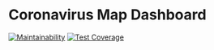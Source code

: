 # Coronavirus Map Dashboard

[![Maintainability](https://api.codeclimate.com/v1/badges/b8d2c68d475b15aa7c2a/maintainability)](https://codeclimate.com/github/cniyindagiriye/coronavirus-map-dashboard/maintainability)  [![Test Coverage](https://api.codeclimate.com/v1/badges/b8d2c68d475b15aa7c2a/test_coverage)](https://codeclimate.com/github/cniyindagiriye/coronavirus-map-dashboard/test_coverage)